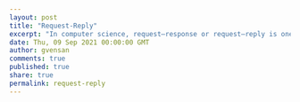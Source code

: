 ```yaml
---
layout: post
title: "Request-Reply"
excerpt: "In computer science, request–response or request–reply is one of the basic methods computers use to communicate with each other in a network, in which the first computer sends a request for some data and the second responds to the request"
date: Thu, 09 Sep 2021 00:00:00 GMT
author: gvensan
comments: true
published: true
share: true
permalink: request-reply
---
```


